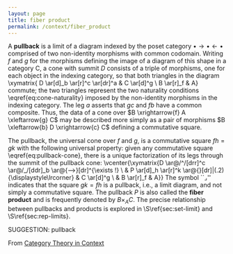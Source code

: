 ```yaml
---
layout: page
title: fiber product
permalink: /context/fiber_product
---
```

 A **pullback** is a limit of a diagram indexed by the poset category $\bullet \to \bullet \leftarrow \bullet$ comprised of two non-identity morphisms with common codomain. Writing $f$ and $g$ for the morphisms defining the image of a diagram of this shape in a category $\mathsf{C}$, a cone with summit $D$ consists of a triple of morphisms, one for each object in the indexing category, so that both triangles in the diagram
 \xymatrix{ D \ar[d]_b \ar[r]^c \ar[dr]^a & C \ar[d]^g \\ B \ar[r]_f  & A}  commute; the two triangles  represent the two naturality conditions \eqref{eq:cone-naturality} imposed by the non-identity morphisms in the indexing category. The leg $a$ asserts that $gc$ and $fb$ have a common composite. Thus, the data of a cone over $B \xrightarrow{f} A \xleftarrow{g} C$ may be described more simply as a pair of morphisms $B \xleftarrow{b} D \xrightarrow{c} C$ defining a commutative square.

The pullback, the universal cone over $f$ and $g$, is a commutative square $fh=gk$ with the following universal property: given any commutative square \eqref{eq:pullback-cone}, there is a unique factorization of its legs through the summit of the pullback cone:
 \vcenter{\xymatrix{D \ar@/^/[drr]^c \ar@/_/[ddr]_b \ar@{-->}[dr]^{\exists !} \\ & P \ar[d]_h \ar[r]^k \ar@{}[dr]|(.2){\displaystyle\lrcorner} & C \ar[d]^g \\ & B \ar[r]_f & A}} The symbol ``$\lrcorner$'' indicates that the square $gk = fh$ is a pullback, i.e., a limit diagram, and not simply a commutative square. The pullback $P$ is also called the **fiber product** and is frequently denoted by $B \times_A C$. The precise relationship between pullbacks and products is explored in \S\ref{sec:set-limit} and \S\ref{sec:rep-limits}.


SUGGESTION: pullback

From [Category Theory in Context](https://mathgloss.github.io/MathGloss/context.html)